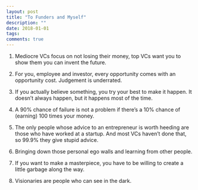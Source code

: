 ```yaml
---
layout: post
title: "To Funders and Myself"
description: ""
date: 2018-01-01
tags: 
comments: true
---
```


1. Mediocre VCs focus on not losing their money, top VCs want you to show them you can invent the future.

2. For you, employee and investor, every opportunity comes with an opportunity cost. Judgement is underrated.

3. If you actually believe something, you try your best to make it happen. It doesn’t always happen, but it happens most of the time.

4. A 90% chance of failure is not a problem if there’s a 10% chance of (earning) 100 times your money.

5. The only people whose advice to an entrepreneur is worth heeding are those who have worked at a startup. And most VCs haven’t done that, so 99.9% they give stupid advice. 

6. Bringing down those personal ego walls and learning from other people.

7. If you want to make a masterpiece, you have to be willing to create a little garbage along the way.

8. Visionaries are people who can see in the dark.
